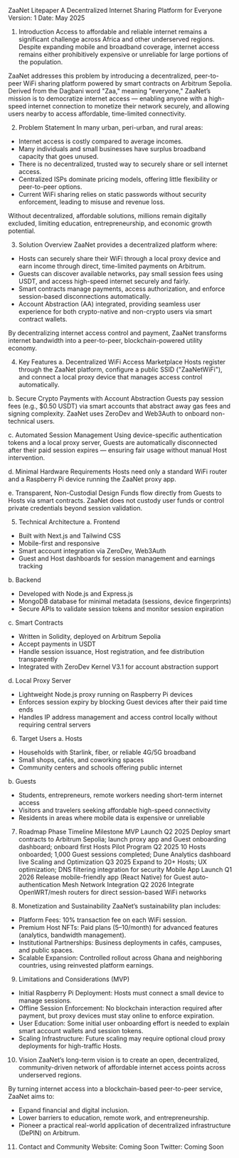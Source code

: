 ZaaNet Litepaper
A Decentralized Internet Sharing Platform for Everyone
Version: 1
Date: May 2025

1. Introduction
Access to affordable and reliable internet remains a significant challenge across Africa and other underserved regions. Despite expanding mobile and broadband coverage, internet access remains either prohibitively expensive or unreliable for large portions of the population.

ZaaNet addresses this problem by introducing a decentralized, peer-to-peer WiFi sharing platform powered by smart contracts on Arbitrum Sepolia. Derived from the Dagbani word "Zaa," meaning "everyone," ZaaNet’s mission is to democratize internet access — enabling anyone with a high-speed internet connection to monetize their network securely, and allowing users nearby to access affordable, time-limited connectivity.

2. Problem Statement
In many urban, peri-urban, and rural areas:
- Internet access is costly compared to average incomes.
- Many individuals and small businesses have surplus broadband capacity that goes unused.
- There is no decentralized, trusted way to securely share or sell internet access.
- Centralized ISPs dominate pricing models, offering little flexibility or peer-to-peer options.
- Current WiFi sharing relies on static passwords without security enforcement, leading to misuse and revenue loss.

Without decentralized, affordable solutions, millions remain digitally excluded, limiting education, entrepreneurship, and economic growth potential.

3. Solution Overview
ZaaNet provides a decentralized platform where:
- Hosts can securely share their WiFi through a local proxy device and earn income through direct, time-limited payments on Arbitrum.
- Guests can discover available networks, pay small session fees using USDT, and access high-speed internet securely and fairly.
- Smart contracts manage payments, access authorization, and enforce session-based disconnections automatically.
- Account Abstraction (AA) integrated, providing seamless user experience for both crypto-native and non-crypto users via smart contract wallets.

By decentralizing internet access control and payment, ZaaNet transforms internet bandwidth into a peer-to-peer, blockchain-powered utility economy.

4. Key Features
a. Decentralized WiFi Access Marketplace
Hosts register through the ZaaNet platform, configure a public SSID ("ZaaNetWiFi"), and connect a local proxy device that manages access control automatically.

b. Secure Crypto Payments with Account Abstraction
Guests pay session fees (e.g., $0.50 USDT) via smart accounts that abstract away gas fees and signing complexity. ZaaNet uses ZeroDev and Web3Auth to onboard non-technical users.

c. Automated Session Management
Using device-specific authentication tokens and a local proxy server, Guests are automatically disconnected after their paid session expires — ensuring fair usage without manual Host intervention.

d. Minimal Hardware Requirements
Hosts need only a standard WiFi router and a Raspberry Pi device running the ZaaNet proxy app.

e. Transparent, Non-Custodial Design
Funds flow directly from Guests to Hosts via smart contracts. ZaaNet does not custody user funds or control private credentials beyond session validation.

5. Technical Architecture
a. Frontend
- Built with Next.js and Tailwind CSS
- Mobile-first and responsive
- Smart account integration via ZeroDev, Web3Auth
- Guest and Host dashboards for session management and earnings tracking

b. Backend
- Developed with Node.js and Express.js
- MongoDB database for minimal metadata (sessions, device fingerprints)
- Secure APIs to validate session tokens and monitor session expiration

c. Smart Contracts
- Written in Solidity, deployed on Arbitrum Sepolia
- Accept payments in USDT
- Handle session issuance, Host registration, and fee distribution transparently
- Integrated with ZeroDev Kernel V3.1 for account abstraction support

d. Local Proxy Server
- Lightweight Node.js proxy running on Raspberry Pi devices
- Enforces session expiry by blocking Guest devices after their paid time ends
- Handles IP address management and access control locally without requiring central servers

6. Target Users
a. Hosts
- Households with Starlink, fiber, or reliable 4G/5G broadband
- Small shops, cafés, and coworking spaces
- Community centers and schools offering public internet

b. Guests
- Students, entrepreneurs, remote workers needing short-term internet access
- Visitors and travelers seeking affordable high-speed connectivity
- Residents in areas where mobile data is expensive or unreliable

7. Roadmap
Phase	Timeline	Milestone
MVP Launch	Q2 2025	Deploy smart contracts to Arbitrum Sepolia; launch proxy app and Guest onboarding dashboard; onboard first Hosts
Pilot Program	Q2 2025	10 Hosts onboarded; 1,000 Guest sessions completed; Dune Analytics dashboard live
Scaling and Optimization	Q3 2025	Expand to 20+ Hosts; UX optimization; DNS filtering integration for security
Mobile App Launch	Q1 2026	Release mobile-friendly app (React Native) for Guest auto-authentication
Mesh Network Integration	Q2 2026	Integrate OpenWRT/mesh routers for direct session-based WiFi networks

8. Monetization and Sustainability
ZaaNet’s sustainability plan includes:
- Platform Fees: 10% transaction fee on each WiFi session.
- Premium Host NFTs: Paid plans ($5–$10/month) for advanced features (analytics, bandwidth management).
- Institutional Partnerships: Business deployments in cafés, campuses, and public spaces.
- Scalable Expansion: Controlled rollout across Ghana and neighboring countries, using reinvested platform earnings.

9. Limitations and Considerations (MVP)
- Initial Raspberry Pi Deployment: Hosts must connect a small device to manage sessions.
- Offline Session Enforcement: No blockchain interaction required after payment, but proxy devices must stay online to enforce expiration.
- User Education: Some initial user onboarding effort is needed to explain smart account wallets and session tokens.
- Scaling Infrastructure: Future scaling may require optional cloud proxy deployments for high-traffic Hosts.

10. Vision
ZaaNet’s long-term vision is to create an open, decentralized, community-driven network of affordable internet access points across underserved regions.

By turning internet access into a blockchain-based peer-to-peer service, ZaaNet aims to:
- Expand financial and digital inclusion.
- Lower barriers to education, remote work, and entrepreneurship.
- Pioneer a practical real-world application of decentralized infrastructure (DePIN) on Arbitrum.

11. Contact and Community
Website: Coming Soon
Twitter: Coming Soon
